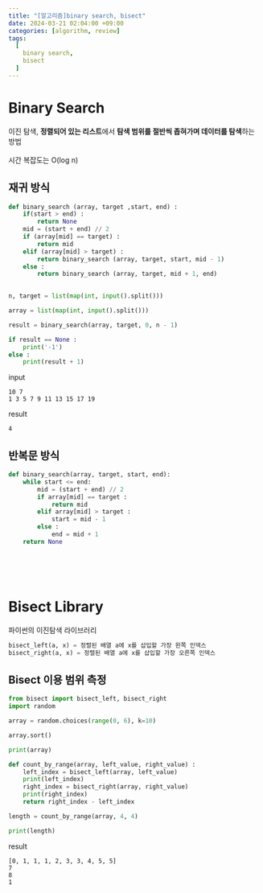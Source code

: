 ```yaml
---
title: "[알고리즘]binary search, bisect"
date: 2024-03-21 02:04:00 +09:00
categories: [algorithm, review]
tags:
  [
    binary search,
    bisect
  ]
---
```


# Binary Search

이진 탐색, **정렬되어 있는 리스트**에서 **탐색 범위를 절반씩 좁혀가며 데이터를 탐색**하는 방법
<br/>
<br/>
시간 복잡도는 O(log n)

## 재귀 방식

```python
def binary_search (array, target ,start, end) :
    if(start > end) :
        return None
    mid = (start + end) // 2
    if (array[mid] == target) : 
        return mid
    elif (array[mid] > target) :
        return binary_search (array, target, start, mid - 1)
    else :
        return binary_search (array, target, mid + 1, end)
    

n, target = list(map(int, input().split()))

array = list(map(int, input().split()))

result = binary_search(array, target, 0, n - 1)

if result == None :
    print('-1')
else : 
    print(result + 1)
```
input
```
10 7
1 3 5 7 9 11 13 15 17 19
```
result
```
4
```

## 반복문 방식

```py
def binary_search(array, target, start, end):
    while start <= end:
        mid = (start + end) // 2
        if array[mid] == target :
            return mid
        elif array[mid] > target :
            start = mid - 1
        else :
            end = mid + 1
    return None
```

<br/>
<br/>
<br/>

# Bisect Library

파이썬의 이진탐색 라이브러리

```python
bisect_left(a, x) = 정렬된 배열 a에 x를 삽입할 가장 왼쪽 인덱스
bisect_right(a, x) = 정렬된 배열 a에 x를 삽입할 가장 오른쪽 인덱스
```

## Bisect 이용 범위 측정


```py
from bisect import bisect_left, bisect_right
import random

array = random.choices(range(0, 6), k=10)

array.sort()

print(array)

def count_by_range(array, left_value, right_value) :
    left_index = bisect_left(array, left_value)
    print(left_index)
    right_index = bisect_right(array, right_value)
    print(right_index)
    return right_index - left_index

length = count_by_range(array, 4, 4)

print(length)
```
result
```
[0, 1, 1, 1, 2, 3, 3, 4, 5, 5]
7
8
1
```